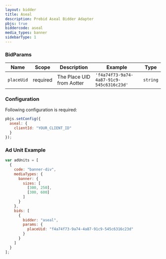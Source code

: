 ```yaml
---
layout: bidder
title: Aseal
description: Prebid Aseal Bidder Adapter
pbjs: true
biddercode: aseal
media_types: banner
sidebarType: 1
---
```


### BidParams


| Name | Scope | Description | Example | Type |
|-----------------|----------|---------------------------------|------------------------------------------|--------------------|
| `placeUid` | required | The Place UID from Aotter | `'f4a74f73-9a74-4a87-91c9-545c6316c23d'` | `string` |

### Configuration

Following configuration is required:

```js
pbjs.setConfig({
  aseal: {
    clientId: "YOUR_CLIENT_ID"
  }
});
```

### Ad Unit Example

```js
var adUnits = [
  {
    code: "banner-div",
    mediaTypes: {
      banner: {
        sizes: [
          [300, 250],
          [300, 600]
        ]
      }
    },
    bids: [
      {
        bidder: "aseal",
        params: {
          placeUid: "f4a74f73-9a74-4a87-91c9-545c6316c23d"
        }
      }
    ]
  }
];
```
